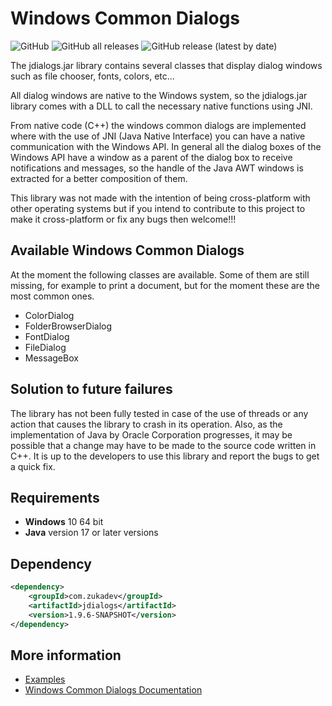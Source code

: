 # Windows Common Dialogs

![GitHub](https://img.shields.io/github/license/Zukaritasu/jdialogs) ![GitHub all releases](https://img.shields.io/github/downloads/Zukaritasu/jdialogs/total) ![GitHub release (latest by date)](https://img.shields.io/github/v/release/Zukaritasu/jdialogs)

The jdialogs.jar library contains several classes that display dialog windows such as file chooser, fonts, colors, etc...

All dialog windows are native to the Windows system, so the jdialogs.jar library comes with a DLL to call the necessary native functions using JNI.

From native code (C++) the windows common dialogs are implemented where with the use of JNI (Java Native Interface) you can have a native communication with the Windows API. In general all the dialog boxes of the Windows API have a window as a parent of the dialog box to receive notifications and messages, so the handle of the Java AWT windows is extracted for a better composition of them.

This library was not made with the intention of being cross-platform with other operating systems but if you intend to contribute to this project to make it cross-platform or fix any bugs then welcome!!!

## Available Windows Common Dialogs

At the moment the following classes are available. Some of them are still missing, for example to print a document, but for the moment these are the most common ones.

* ColorDialog
* FolderBrowserDialog
* FontDialog
* FileDialog
* MessageBox

## Solution to future failures

The library has not been fully tested in case of the use of threads or any action that causes the library to crash in its operation. Also, as the implementation of Java by Oracle Corporation progresses, it may be possible that a change may have to be made to the source code written in C++. It is up to the developers to use this library and report the bugs to get a quick fix.

## Requirements 

* **Windows** 10 64 bit
* **Java** version 17 or later versions

## Dependency

```xml
<dependency>
	<groupId>com.zukadev</groupId>
	<artifactId>jdialogs</artifactId>
	<version>1.9.6-SNAPSHOT</version>
</dependency>
```

## More information

* [Examples](./examples)
* [Windows Common Dialogs Documentation](./javadoc)
